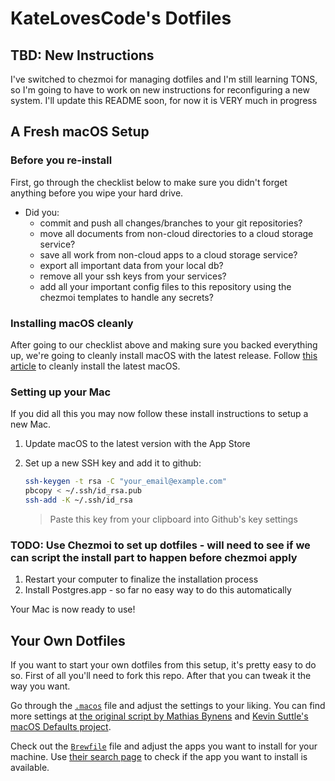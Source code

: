 # KateLovesCode's Dotfiles

## TBD: New Instructions

I've switched to chezmoi for managing dotfiles and I'm still learning TONS, so I'm going to have to work on new instructions for reconfiguring a new system.  I'll update this README soon, for now it is VERY much in progress

## A Fresh macOS Setup

### Before you re-install

First, go through the checklist below to make sure you didn't forget anything before you wipe your hard drive.

- Did you:
  - commit and push all changes/branches to your git repositories?
  - move all documents from non-cloud directories to a cloud storage service?
  - save all work from non-cloud apps to a cloud storage service?
  - export all important data from your local db?
  - remove all your ssh keys from your services?
  - add all your important config files to this repository using the chezmoi templates to handle any secrets?


### Installing macOS cleanly

After going to our checklist above and making sure you backed everything up, we're going to cleanly install macOS with the latest release. Follow [this article](https://www.imore.com/how-do-clean-install-macos) to cleanly install the latest macOS.

### Setting up your Mac

If you did all this you may now follow these install instructions to setup a new Mac.

1. Update macOS to the latest version with the App Store
1. Set up a new SSH key and add it to github:

    ```bash
    ssh-keygen -t rsa -C "your_email@example.com"
    pbcopy < ~/.ssh/id_rsa.pub
    ssh-add -K ~/.ssh/id_rsa
    ```

    > Paste this key from your clipboard into Github's key settings

### TODO: Use Chezmoi to set up dotfiles - will need to see if we can script the install part to happen before chezmoi apply
1. Restart your computer to finalize the installation process
1. Install Postgres.app - so far no easy way to do this automatically

Your Mac is now ready to use!

## Your Own Dotfiles

If you want to start your own dotfiles from this setup, it's pretty easy to do so. First of all you'll need to fork this repo. After that you can tweak it the way you want.

Go through the [`.macos`](./.macos) file and adjust the settings to your liking. You can find more settings at [the original script by Mathias Bynens](https://github.com/mathiasbynens/dotfiles/blob/master/.macos) and [Kevin Suttle's macOS Defaults project](https://github.com/kevinSuttle/MacOS-Defaults).

Check out the [`Brewfile`](./Brewfile) file and adjust the apps you want to install for your machine. Use [their search page](https://caskroom.github.io/search) to check if the app you want to install is available.